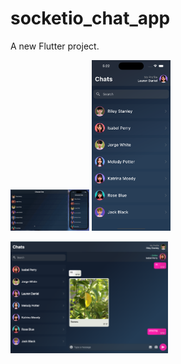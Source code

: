 # socketio_chat_app

A new Flutter project.


<p float="left">
  
 <img src="https://github.com/ElifYu/Socket.io-Chat-App/blob/main/assets/video-gif.gif" width="25%"/>
   <img src="https://github.com/ElifYu/Socket.io-Chat-App/blob/main/assets/photo4.png" width="25%"/>
</p>

<p float="left">
  <img src="https://github.com/ElifYu/Socket.io-Chat-App/blob/main/assets/photo1.png" width="50%"/>
  </p>
